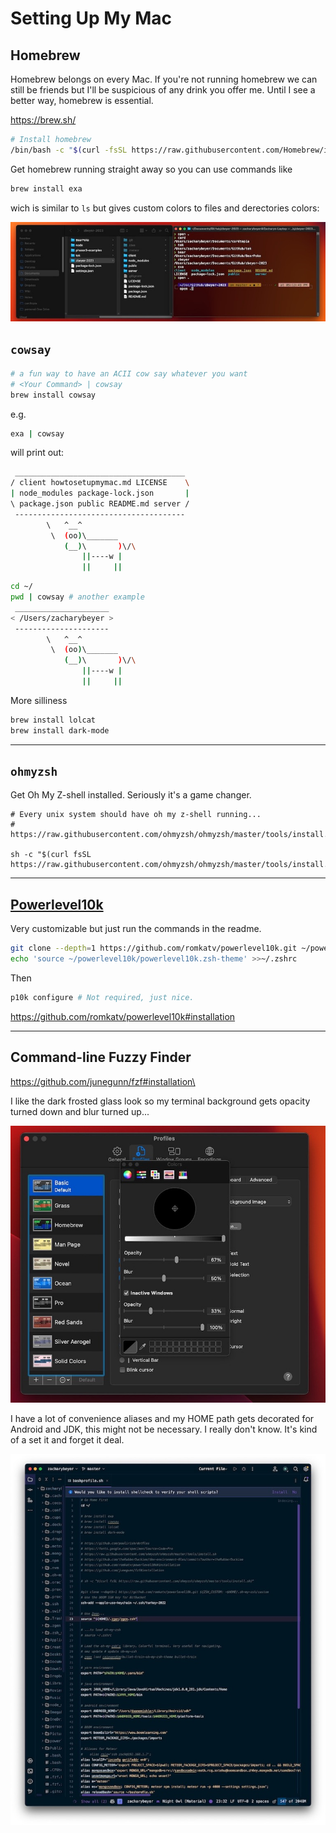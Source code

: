 # Setting Up My Mac

## Homebrew

Homebrew belongs on every Mac. If you're not running homebrew we can still be friends but I'll be suspicious of any drink you offer me. Until I see a better way, homebrew is essential.

https://brew.sh/

```bash
# Install homebrew
/bin/bash -c "$(curl -fsSL https://raw.githubusercontent.com/Homebrew/install/HEAD/install.sh)"
```

Get homebrew running straight away so you can use commands like 

```bash 
brew install exa
```

wich is similar to `ls` but gives custom colors to files and derectories colors:

![Screenshot 2023-11-11 at 5.13.57 PM](../assets/Screenshot%202023-11-11%20at%205.13.57%20PM.jpg)

## `cowsay`

```bash
# a fun way to have an ACII cow say whatever you want
# <Your Command> | cowsay
brew install cowsay 
```

e.g.

```bash
exa | cowsay
```

will print out:

```bash
 ______________________________________ 
/ client howtosetupmymac.md LICENSE    \
| node_modules package-lock.json       |
\ package.json public README.md server /
 -------------------------------------- 
        \   ^__^
         \  (oo)\_______
            (__)\       )\/\
                ||----w |
                ||     ||
```

```bash
cd ~/
pwd | cowsay # another example
 _____________________ 
< /Users/zacharybeyer >
 --------------------- 
        \   ^__^
         \  (oo)\_______
            (__)\       )\/\
                ||----w |
                ||     ||
```

More silliness

```bash
brew install lolcat
brew install dark-mode
```

----

## `ohmyzsh`

Get  Oh My Z-shell installed. Seriously it's a game changer.

```
# Every unix system should have oh my z-shell running...
# https://raw.githubusercontent.com/ohmyzsh/ohmyzsh/master/tools/install.sh

sh -c "$(curl fsSL https://raw.githubusercontent.com/ohmyzsh/ohmyzsh/master/tools/install.sh)"
```

----

## [Powerlevel10k](https://github.com/romkatv/powerlevel10k#powerlevel10k)

Very customizable but just run the commands in the readme.

```bash
git clone --depth=1 https://github.com/romkatv/powerlevel10k.git ~/powerlevel10k
echo 'source ~/powerlevel10k/powerlevel10k.zsh-theme' >>~/.zshrc
```

Then

```bash
p10k configure # Not required, just nice.
```



https://github.com/romkatv/powerlevel10k#installation


----

## Command-line Fuzzy Finder

https://github.com/junegunn/fzf#installation\



I like the dark frosted glass look so my terminal background gets opacity turned down and blur turned up...

![Screenshot 2023-11-11 at 5.14.18 PM](../assets/Screenshot%202023-11-11%20at%205.14.18%20PM.jpg)



I have a lot of convenience aliases and my HOME path gets decorated for Android and JDK, this might not be necessary. I really don't know. It's kind of a set it and forget it deal.

![Screenshot 2023-11-11 at 5.15.28 PM](../assets/Screenshot%202023-11-11%20at%205.15.28%20PM.jpg)
